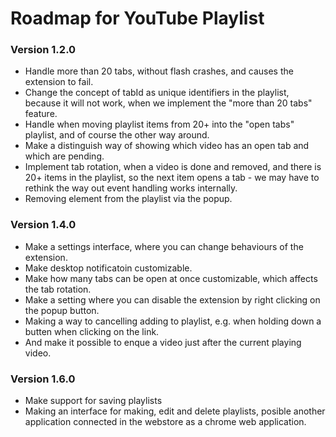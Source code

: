 # Roadmap for YouTube Playlist

### Version 1.2.0

* Handle more than 20 tabs, without flash crashes, and causes the extension to fail.
* Change the concept of tabId as unique identifiers in the playlist, because it will not work, when we implement the "more than 20 tabs" feature.
* Handle when moving playlist items from 20+ into the "open tabs" playlist, and of course the other way around.
* Make a distinguish way of showing which video has an open tab and which are pending.
* Implement tab rotation, when a video is done and removed, and there is 20+ items in the playlist, so the next item opens a tab - we may have to rethink the way out event handling works internally.
* Removing element from the playlist via the popup.

### Version 1.4.0

* Make a settings interface, where you can change behaviours of the extension.
* Make desktop notificatoin customizable.
* Make how many tabs can be open at once customizable, which affects the tab rotation.
* Make a setting where you can disable the extension by right clicking on the popup button.
* Making a way to cancelling adding to playlist, e.g. when holding down a butten when clicking on the link.
* And make it possible to enque a video just after the current playing video.

### Version 1.6.0

* Make support for saving playlists
* Making an interface for making, edit and delete playlists, posible another application connected in the webstore as a chrome web application.